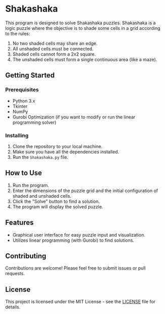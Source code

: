 # Shakashaka

This program is designed to solve Shakashaka puzzles. Shakashaka is a logic puzzle where the objective is to shade some cells in a grid according to the rules:

1. No two shaded cells may share an edge.
2. All unshaded cells must be connected.
3. Shaded cells cannot form a 2x2 square.
4. The unshaded cells must form a single continuous area (like a maze).

## Getting Started

### Prerequisites

- Python 3.x
- Tkinter
- NumPy
- Gurobi Optimization (if you want to modify or run the linear programming solver)

### Installing

1. Clone the repository to your local machine.
2. Make sure you have all the dependencies installed.
3. Run the `Shakashaka.py` file.

## How to Use

1. Run the program.
2. Enter the dimensions of the puzzle grid and the initial configuration of shaded and unshaded cells.
3. Click the "Solve" button to find a solution.
4. The program will display the solved puzzle.

## Features

- Graphical user interface for easy puzzle input and visualization.
- Utilizes linear programming (with Gurobi) to find solutions.

## Contributing

Contributions are welcome! Please feel free to submit issues or pull requests.

## License

This project is licensed under the MIT License - see the [LICENSE](LICENSE) file for details.
